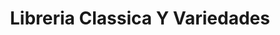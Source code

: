 ---
title: "Libreria Classica Y Variedades"
url: /cojutepeque/libreria-classica-y-variedades/
shop: Bücher
---